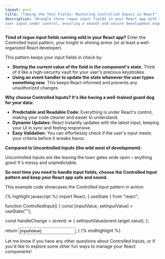 ```yaml
---
layout: post
title: "Taming the Text Fields: Mastering Controlled Inputs in React"
description: "Wrangle those rogue input fields in your React app with the Controlled Input pattern! This guide equips you to keep
user input under control, ensuring a smooth and secure development experience."
---
```



**Tired of rogue input fields running wild in your React app?** Enter the Controlled Input pattern, your knight in shining armor (or at least a well-organized React developer).

This pattern keeps your input fields in check by:

* **Storing the current value of the field in the component's state.** Think of it like a high-security vault for your user's precious keystrokes.
* **Using an event handler to update the state whenever the user types something new.** This keeps React informed and prevents any unauthorized changes.

**Why choose Controlled Inputs? It's like having a well-trained guard dog for your data:**

* **Predictable and Readable Code:** Everything is under React's control, making your code cleaner and easier to understand.
* **Dynamic Updates:** React instantly updates with the latest input, keeping your UI in sync and feeling responsive.
* **Easy Validation:** You can effortlessly check if the user's input meets your criteria before it wreaks havoc.

**Compared to Uncontrolled Inputs (the wild west of development):**

Uncontrolled inputs are like leaving the town gates wide open – anything goes! It's messy and unpredictable.

**So next time you need to handle input fields, choose the Controlled Input pattern and keep your React app safe and sound.**

This example code showcases the Controlled Input pattern in action:

{% highlight javascript %}
import React, { useState } from "react";

function ControlledInput() {
  const [inputValue, setInputValue] = useState("");

  const handleChange = (event) => {
    setInputValue(event.target.value);
  };

  return <input type="text" value={inputValue} onChange={handleChange} />;
}
{% endhighlight %}

Let me know if you have any other questions about Controlled Inputs, or if you'd like to explore some other fun ways to manage your React components!
